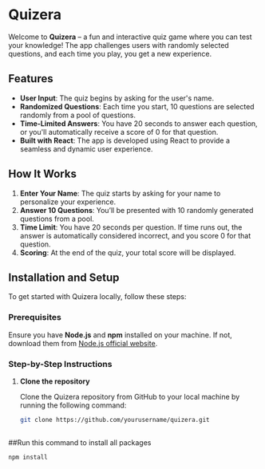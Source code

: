 # Quizera

Welcome to **Quizera** – a fun and interactive quiz game where you can test your knowledge! The app challenges users with randomly selected questions, and each time you play, you get a new experience.

## Features

- **User Input**: The quiz begins by asking for the user's name.
- **Randomized Questions**: Each time you start, 10 questions are selected randomly from a pool of questions.
- **Time-Limited Answers**: You have 20 seconds to answer each question, or you'll automatically receive a score of 0 for that question.
- **Built with React**: The app is developed using React to provide a seamless and dynamic user experience.

## How It Works

1. **Enter Your Name**: The quiz starts by asking for your name to personalize your experience.
2. **Answer 10 Questions**: You’ll be presented with 10 randomly generated questions from a pool.
3. **Time Limit**: You have 20 seconds per question. If time runs out, the answer is automatically considered incorrect, and you score 0 for that question.
4. **Scoring**: At the end of the quiz, your total score will be displayed.

## Installation and Setup

To get started with Quizera locally, follow these steps:

### Prerequisites

Ensure you have **Node.js** and **npm** installed on your machine. If not, download them from [Node.js official website](https://nodejs.org/).

### Step-by-Step Instructions

1. **Clone the repository**

   Clone the Quizera repository from GitHub to your local machine by running the following command:

   ```bash
   git clone https://github.com/yourusername/quizera.git
  
  ##Run this command to install all packages
  
  ```bash
  npm install
